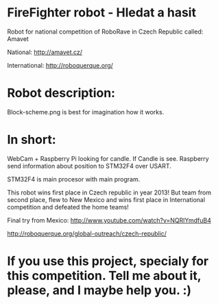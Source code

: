 FireFighter robot - Hledat a hasit 
==================================
Robot for national competition of RoboRave in Czech Republic called: Amavet 

National: http://amavet.cz/

International: http://roboquerque.org/


Robot description:
==================
Block-scheme.png is best for imagination how it works.

In short:
=========
WebCam + Raspberry Pi looking for candle. If Candle is see. Raspberry send information about position to STM32F4 over USART.

STM32F4 is main procesor with main program.


This robot wins first place in Czech republic in year 2013! But team from second place, flew to New Mexico and wins first place in International competition and defeated the home teams!

Final try from Mexico: http://www.youtube.com/watch?v=NQRlYmdfuB4

http://roboquerque.org/global-outreach/czech-republic/



If you use this project, specialy for this competition. Tell me about it, please, and I maybe help you. :)
==========================================================================================================
